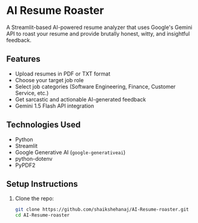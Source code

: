 # AI Resume Roaster

A Streamlit-based AI-powered resume analyzer that uses Google's Gemini API to roast your resume and provide brutally honest, witty, and insightful feedback.

## Features

- Upload resumes in PDF or TXT format
- Choose your target job role
- Select job categories (Software Engineering, Finance, Customer Service, etc.)
- Get sarcastic and actionable AI-generated feedback
- Gemini 1.5 Flash API integration

## Technologies Used

- Python
- Streamlit
- Google Generative AI (`google-generativeai`)
- python-dotenv
- PyPDF2

## Setup Instructions

1. Clone the repo:
   ```bash
   git clone https://github.com/shaikshehanaj/AI-Resume-roaster.git
   cd AI-Resume-roaster
